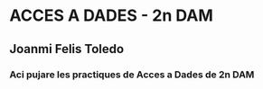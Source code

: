 # ACCES A DADES - 2n DAM

## Joanmi Felis Toledo

### Aci pujare les practiques de Acces a Dades de 2n DAM
